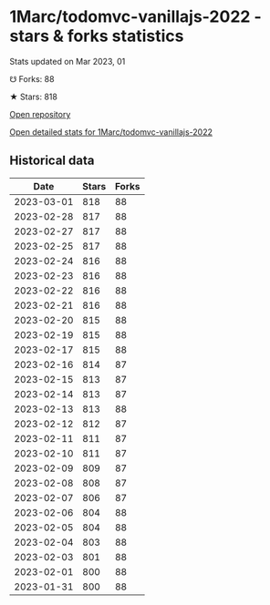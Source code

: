 # 1Marc/todomvc-vanillajs-2022 - stars & forks statistics

Stats updated on Mar 2023, 01

☋ Forks: 88

★ Stars: 818

[Open repository](https://github.com/1Marc/todomvc-vanillajs-2022)

[Open detailed stats for 1Marc/todomvc-vanillajs-2022](https://reviewgithub.com/rep/1Marc/todomvc-vanillajs-2022)

## Historical data
| Date | Stars | Forks |
|------|-------|-------|
| 2023-03-01 | 818 | 88 | 
| 2023-02-28 | 817 | 88 | 
| 2023-02-27 | 817 | 88 | 
| 2023-02-25 | 817 | 88 | 
| 2023-02-24 | 816 | 88 | 
| 2023-02-23 | 816 | 88 | 
| 2023-02-22 | 816 | 88 | 
| 2023-02-21 | 816 | 88 | 
| 2023-02-20 | 815 | 88 | 
| 2023-02-19 | 815 | 88 | 
| 2023-02-17 | 815 | 88 | 
| 2023-02-16 | 814 | 87 | 
| 2023-02-15 | 813 | 87 | 
| 2023-02-14 | 813 | 87 | 
| 2023-02-13 | 813 | 88 | 
| 2023-02-12 | 812 | 87 | 
| 2023-02-11 | 811 | 87 | 
| 2023-02-10 | 811 | 87 | 
| 2023-02-09 | 809 | 87 | 
| 2023-02-08 | 808 | 87 | 
| 2023-02-07 | 806 | 87 | 
| 2023-02-06 | 804 | 88 | 
| 2023-02-05 | 804 | 88 | 
| 2023-02-04 | 803 | 88 | 
| 2023-02-03 | 801 | 88 | 
| 2023-02-01 | 800 | 88 | 
| 2023-01-31 | 800 | 88 | 

